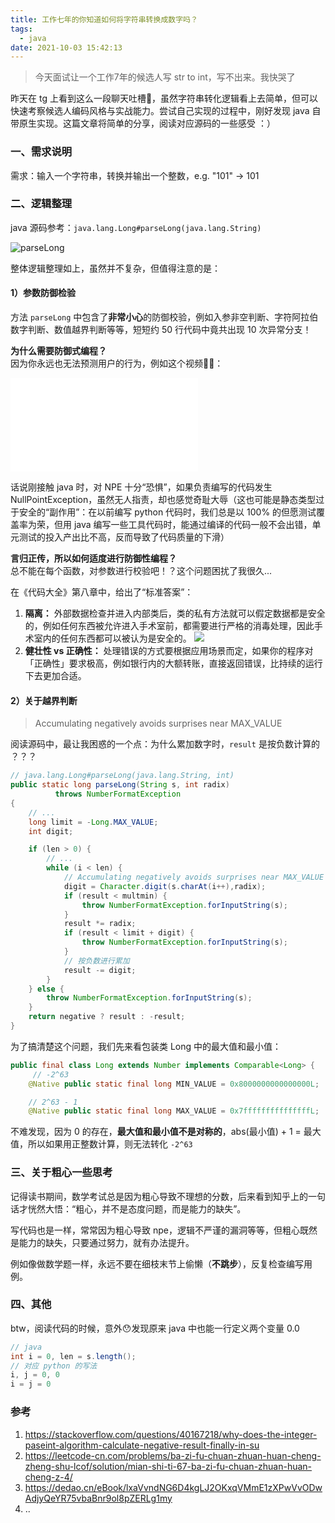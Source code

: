 ```yaml
---
title: 工作七年的你知道如何将字符串转换成数字吗？
tags:
  - java
date: 2021-10-03 15:42:13
---
```



> 今天面试让一个工作7年的候选人写 str to int，写不出来。我快哭了

昨天在 tg 上看到这么一段聊天吐槽🤔，虽然字符串转化逻辑看上去简单，但可以快速考察候选人编码风格与实战能力。尝试自己实现的过程中，刚好发现 java 自带原生实现。这篇文章将简单的分享，阅读对应源码的一些感受 ：）

<!--more-->

### 一、需求说明
需求：输入一个字符串，转换并输出一个整数，e.g. "101" -> 101

### 二、逻辑整理
java 源码参考：`java.lang.Long#parseLong(java.lang.String)`   

![parseLong](/images/blog/2021-09-04-jvm-note/parseLong.svg)


整体逻辑整理如上，虽然并不复杂，但值得注意的是：

#### 1）参数防御检验
方法 `parseLong` 中包含了**非常小心**的防御校验，例如入参非空判断、字符阿拉伯数字判断、数值越界判断等等，短短约 50 行代码中竟共出现 10 次异常分支！

**为什么需要防御式编程？**   
因为你永远也无法预测用户的行为，例如这个视频🤣🤣：
<iframe src="//player.bilibili.com/player.html?aid=848061318&bvid=BV1dL4y1b74D&cid=409381878&page=1" scrolling="no" border="0" frameborder="no" framespacing="0" allowfullscreen="true"> </iframe>

话说刚接触 java 时，对 NPE 十分“恐惧”，如果负责编写的代码发生 NullPointException，虽然无人指责，却也感觉奇耻大辱（这也可能是静态类型过于安全的“副作用”：在以前编写 python 代码时，我们总是以 100% 的但愿测试覆盖率为荣，但用 java 编写一些工具代码时，能通过编译的代码一般不会出错，单元测试的投入产出比不高，反而导致了代码质量的下滑）

**言归正传，所以如何适度进行防御性编程？**    
总不能在每个函数，对参数进行校验吧！？这个问题困扰了我很久...

在《代码大全》第八章中，给出了“标准答案”：

1. **隔离：** 外部数据检查并进入内部类后，类的私有方法就可以假定数据都是安全的，例如任何东西被允许进入手术室前，都需要进行严格的消毒处理，因此手术室内的任何东西都可以被认为是安全的。 ![](/images/blog/2021-09-04-jvm-note/16332362571817.jpg)
2. **健壮性 vs 正确性：** 处理错误的方式要根据应用场景而定，如果你的程序对「正确性」要求极高，例如银行内的大额转账，直接返回错误，比持续的运行下去更加合适。

#### 2）关于越界判断

> Accumulating negatively avoids surprises near MAX_VALUE

阅读源码中，最让我困惑的一个点：为什么累加数字时，`result` 是按负数计算的 ？？？
```java
// java.lang.Long#parseLong(java.lang.String, int)
public static long parseLong(String s, int radix)
          throws NumberFormatException
{
    // ...
    long limit = -Long.MAX_VALUE;
    int digit;

    if (len > 0) {
        // ...
        while (i < len) {
            // Accumulating negatively avoids surprises near MAX_VALUE
            digit = Character.digit(s.charAt(i++),radix);
            if (result < multmin) {
                throw NumberFormatException.forInputString(s);
            }
            result *= radix;
            if (result < limit + digit) {
                throw NumberFormatException.forInputString(s);
            }
            // 按负数进行累加
            result -= digit;
        }
    } else {
        throw NumberFormatException.forInputString(s);
    }
    return negative ? result : -result;
}
```

为了搞清楚这个问题，我们先来看包装类 Long 中的最大值和最小值：
```java
public final class Long extends Number implements Comparable<Long> {
     // -2^63
    @Native public static final long MIN_VALUE = 0x8000000000000000L;

    // 2^63 - 1
    @Native public static final long MAX_VALUE = 0x7fffffffffffffffL;
```

不难发现，因为 0 的存在，**最大值和最小值不是对称的**，abs(最小值) + 1 = 最大值，所以如果用正整数计算，则无法转化 `-2^63`

### 三、关于粗心一些思考

记得读书期间，数学考试总是因为粗心导致不理想的分数，后来看到知乎上的一句话才恍然大悟：“粗心，并不是态度问题，而是能力的缺失”。

写代码也是一样，常常因为粗心导致 npe，逻辑不严谨的漏洞等等，但粗心既然是能力的缺失，只要通过努力，就有办法提升。

例如像做数学题一样，永远不要在细枝末节上偷懒（**不跳步**），反复检查编写用例。

### 四、其他

btw，阅读代码的时候，意外😯发现原来 java 中也能一行定义两个变量 0.0
```java
// java
int i = 0, len = s.length();
// 对应 python 的写法
i, j = 0, 0
i = j = 0
```

### 参考
1. https://stackoverflow.com/questions/40167218/why-does-the-integer-paseint-algorithm-calculate-negative-result-finally-in-su
2. https://leetcode-cn.com/problems/ba-zi-fu-chuan-zhuan-huan-cheng-zheng-shu-lcof/solution/mian-shi-ti-67-ba-zi-fu-chuan-zhuan-huan-cheng-z-4/
3. https://dedao.cn/eBook/lxaVvndNG6D4kgLJ2OKxqVMmE1zXPwVvODwAdjyQeYR75vbaBnr9ol8pZERLg1my
4. ..

